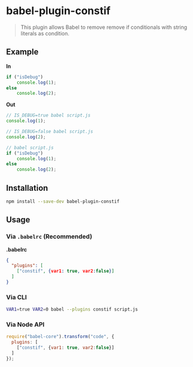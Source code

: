 # babel-plugin-constif

> This plugin allows Babel to remove remove if conditionals with string literals as condition.

## Example

**In**

```javascript
if ("isDebug")
	console.log(1);
else
	console.log(2);
```

**Out**

```javascript
// IS_DEBUG=true babel script.js
console.log(1);

// IS_DEBUG=false babel script.js
console.log(2);

// babel script.js
if ("isDebug")
	console.log(1);
else
	console.log(2);
```

## Installation

```sh
npm install --save-dev babel-plugin-constif
```

## Usage

### Via `.babelrc` (Recommended)

**.babelrc**

```json
{
  "plugins": [
    ["constif", {var1: true, var2:false}]
  ]
}
```

### Via CLI

```sh
VAR1=true VAR2=0 babel --plugins constif script.js
```

### Via Node API

```javascript
require("babel-core").transform("code", {
  plugins: [
    ["constif", {var1: true, var2:false}]
  ]
});
```
